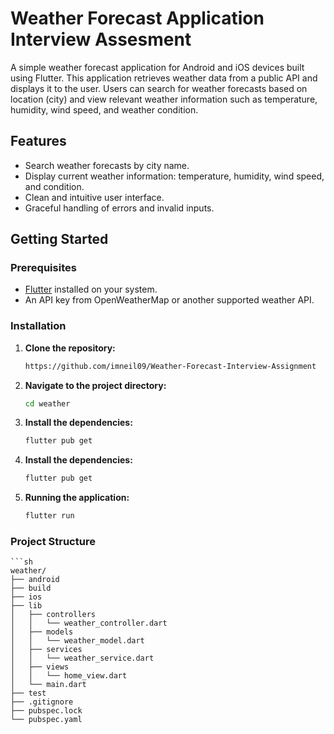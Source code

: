 # Weather Forecast Application Interview Assesment

A simple weather forecast application for Android and iOS devices built using Flutter. This application retrieves weather data from a public API and displays it to the user. Users can search for weather forecasts based on location (city) and view relevant weather information such as temperature, humidity, wind speed, and weather condition.

## Features

- Search weather forecasts by city name.
- Display current weather information: temperature, humidity, wind speed, and condition.
- Clean and intuitive user interface.
- Graceful handling of errors and invalid inputs.

## Getting Started

### Prerequisites

- [Flutter](https://flutter.dev/docs/get-started/install) installed on your system.
- An API key from OpenWeatherMap or another supported weather API.

### Installation

1. **Clone the repository:**
   ```sh
   https://github.com/imneil09/Weather-Forecast-Interview-Assignment

2. **Navigate to the project directory:**
   ```sh
   cd weather

3. **Install the dependencies:**
   ```sh
   flutter pub get

4. **Install the dependencies:**
   ```sh
   flutter pub get

5. **Running the application:**
   ```sh
   flutter run

### Project Structure
    
    ```sh
    weather/
    ├── android
    ├── build
    ├── ios
    ├── lib
    │   ├── controllers
    │   │   └── weather_controller.dart
    │   ├── models
    │   │   └── weather_model.dart
    │   ├── services
    │   │   └── weather_service.dart
    │   ├── views
    │   │   └── home_view.dart
    │   └── main.dart
    ├── test
    ├── .gitignore
    ├── pubspec.lock
    └── pubspec.yaml





